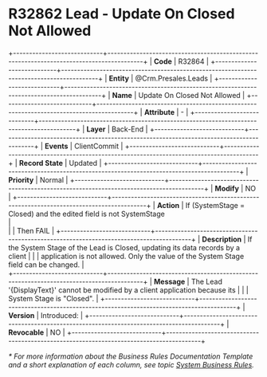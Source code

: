 ﻿---
erp.type: business-rule
erp.entity: Crm.Presales.Leads
---

# R32862 Lead - Update On Closed Not Allowed
+----------------------------+-----------------------------------------------------------------------------------------+
| **Code**                   | R32864                                                                                  |
+----------------------------+-----------------------------------------------------------------------------------------+
| **Entity**                 | @Crm.Presales.Leads                                                                     |
+----------------------------+-----------------------------------------------------------------------------------------+
| **Name**                   | Update On Closed Not Allowed                                                            |
+----------------------------+-----------------------------------------------------------------------------------------+
| **Attribute**              | \-                                                                                      |
+----------------------------+-----------------------------------------------------------------------------------------+
| **Layer**                  | Back-End                                                                                |
+----------------------------+-----------------------------------------------------------------------------------------+
| **Events**                 | ClientCommit                                                                            |
+----------------------------+-----------------------------------------------------------------------------------------+
| **Record State**           | Updated                                                                                 |
+----------------------------+-----------------------------------------------------------------------------------------+
| **Priority**               | Normal                                                                                  |
+----------------------------+-----------------------------------------------------------------------------------------+
| **Modify**                 | NO                                                                                      |
+----------------------------+-----------------------------------------------------------------------------------------+
| **Action**                 | If (SystemStage = Closed) and the edited field is not SystemStage <br>                  |    
|                            | Then FAIL                                                                               |
+----------------------------+-----------------------------------------------------------------------------------------+
| **Description**            | If the System Stage of the Lead is Closed, updating its data records by a client        |
|                            | application is not allowed. Only the value of the System Stage field can be changed.    |                        
+----------------------------+-----------------------------------------------------------------------------------------+
| **Message**                | The Lead '{DisplayText}' cannot be modified by a client application because its         |
|                            | System Stage is "Closed".                                                               |
+----------------------------+-----------------------------------------------------------------------------------------+
| **Version**                | Introduced:                                                                             |
+----------------------------+-----------------------------------------------------------------------------------------+
| **Revocable**              | NO                                                                                      |
+----------------------------+-----------------------------------------------------------------------------------------+

*\* For more information about the Business Rules Documentation Template and a short explanation of each column, see
topic [System Business Rules](../templates/template-description-system-business-rules.md).*
